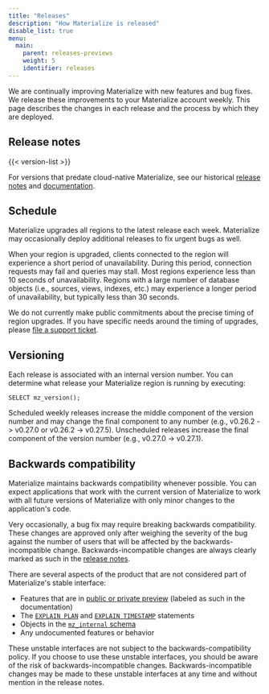 ```yaml
---
title: "Releases"
description: "How Materialize is released"
disable_list: true
menu:
  main:
    parent: releases-previews
    weight: 5
    identifier: releases
---
```


We are continually improving Materialize with new features and bug fixes. We
release these improvements to your Materialize account weekly. This page
describes the changes in each release and the process by which they are
deployed.

## Release notes

{{< version-list >}}

For versions that predate cloud-native Materialize, see our
historical [release notes](https://materialize.com/docs/lts/release-notes/)
and [documentation](https://materialize.com/docs/lts/).

## Schedule

Materialize upgrades all regions to the latest release each week. Materialize
may occasionally deploy additional releases to fix urgent bugs as well.

When your region is upgraded, clients connected to the region will experience a
short period of unavailability. During this period, connection requests may fail
and queries may stall. Most regions experience less than 10 seconds of
unavailability. Regions with a large number of database objects (i.e., sources,
views, indexes, etc.) may experience a longer period of unavailability, but
typically less than 30 seconds.

We do not currently make public commitments about the precise timing of region
upgrades. If you have specific needs around the timing of upgrades, please [file
a support ticket](/support).

## Versioning

Each release is associated with an internal version number. You can determine
what release your Materialize region is running by executing:

```
SELECT mz_version();
```

Scheduled weekly releases increase the middle component of the version number
and may change the final component to any number (e.g., v0.26.2 -> v0.27.0 or v0.26.2 -> v0.27.5).
Unscheduled releases increase the final component of the version number (e.g., v0.27.0 -> v0.27.1).

## Backwards compatibility

Materialize maintains backwards compatibility whenever possible. You can expect
applications that work with the current version of Materialize to work with all
future versions of Materialize with only minor changes to the application's
code.

Very occasionally, a bug fix may require breaking backwards compatibility. These
changes are approved only after weighing the severity of the bug against the
number of users that will be affected by the backwards-incompatible change.
Backwards-incompatible changes are always clearly marked as such in the [release
notes](#release-notes).

There are several aspects of the product that are not considered part of
Materialize's stable interface:

  * Features that are in <a href="https://materialize.com/preview-terms/">public or private preview</a> (labeled as such in the documentation)
  * The [`EXPLAIN PLAN`](/sql/explain-plan) and [`EXPLAIN TIMESTAMP`](/sql/explain-timestamp) statements
  * Objects in the [`mz_internal` schema](/sql/system-catalog/mz_internal)
  * Any undocumented features or behavior

These unstable interfaces are not subject to the backwards-compatibility policy.
If you choose to use these unstable interfaces, you should be aware of the risk
of backwards-incompatible changes. Backwards-incompatible changes may be made to
these unstable interfaces at any time and without mention in the release notes.

[America/New_York]: https://time.is/New_York
[Europe/Dublin]: https://time.is/Dublin
